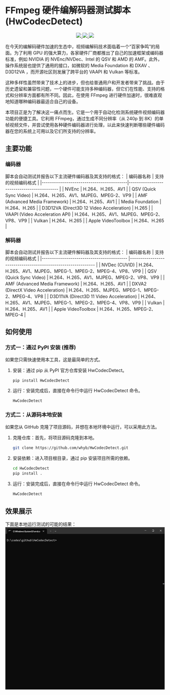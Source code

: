 # FFmpeg 硬件编解码器测试脚本(HwCodecDetect)
<p align="center">
    <a href="https://github.com/whyb/HwCodecDetect/actions/workflows/run-test.yml">
        <img src="https://github.com/whyb/HwCodecDetect/actions/workflows/run-test.yml/badge.svg" />
    </a>
    <a href="https://pypi.org/project/hwcodecdetect">
        <img src="https://badgen.net/pypi/v/hwcodecdetect?color=yellow" />
    </a>
    <a href="https://pypi.org/project/hwcodecdetect">
        <img src="https://static.pepy.tech/badge/hwcodecdetect" />
    </a>
</p>

在今天的编解码硬件加速的生态中，视频编解码技术面临着一个“百家争鸣”的局面。为了利用 GPU 的强大算力，各家硬件厂商都推出了自己的加速框架或编码器标准，例如 NVIDIA 的 NVEnc/NVDec、Intel 的 QSV 和 AMD 的 AMF。此外，操作系统层也提供了通用的接口，如微软的 Media Foundation 和 DXAV 、 D3D12VA ，而开源社区则发展了跨平台的 VAAPI 和 Vulkan 等标准。

这种多样性虽然带来了技术上的进步，但也给普通用户和开发者带来了挑战。由于历史遗留和兼容性问题，一个硬件可能支持多种编码器，但它们在性能、支持的格式和分辨率方面都有所不同。因此，在使用 FFmpeg 进行硬件加速时，很难直观地知道哪种编码器最适合自己的设备。

本项目正是为了解决这一痛点而生。它是一个用于自动化检测系统硬件视频编码器功能的便捷工具。它利用 FFmpeg，通过生成不同分辨率（从 240p 到 8K）的单帧视频文件，并尝试使用各种硬件编码器进行处理，以此来快速判断哪些硬件编码器在您的系统上可用以及它们所支持的分辨率。

## 主要功能
### 编码器
脚本会自动测试并报告以下主流硬件编码器及其支持的格式：
| 编码器名称                     	        | 支持的视频编码格式                           |
|------------------------------------------|------------------------------------------- |
| NVEnc                          	       | H.264、H.265、AV1                          |
| QSV (Quick Sync Video)         	       | H.264、H.265、AV1、MJPEG、MPEG-2、VP9       |
| AMF (Advanced Media Framework)           | H.264、H.265、AV1                          |
| Media Foundation               	       | H.264、H.265                               |
| D3D12VA (Direct3D 12 Video Acceleration) | H.265                                      |
| VAAPI (Video Acceleration API) 	       | H.264、H.265、AV1、MJPEG、MPEG-2、VP8、VP9  |
| Vulkan                         	       | H.264、H.265                               |
| Apple VideoToolbox               	       | H.264、H.265                               |

### 解码器
脚本会自动测试并报告以下主流硬件解码器及其支持的格式：
| 编码器名称                                 | 支持的视频编码格式                                             |
|------------------------------------------	|------------------------------------------------------------- |
| NVDec (CUVID)                  	        | H.264、H.265、AV1、MJPEG、MPEG-1、MPEG-2、MPEG-4、VP8、VP9    |
| QSV (Quick Sync Video)         	        | H.264、H.265、AV1、MJPEG、MPEG-2、VP8、VP9                    |
| AMF (Advanced Media Framework)            | H.264、H.265、AV1                                            |
| DXVA2 (DirectX Video Acceleration)        | H.264、H.265、MJPEG、MPEG-1、MPEG-2、MPEG-4、VP8              |
| D3D11VA (Direct3D 11 Video Acceleration) 	| H.264、H.265、AV1、MJPEG、MPEG-1、MPEG-2、MPEG-4、VP8、VP9    |
| Vulkan                                  	| H.264、H.265、AV1                                            |
| Apple VideoToolbox                    	| H.264、H.265、MPEG-2、MPEG-4                                 |


## 如何使用
### 方式一：通过 PyPI 安装 (推荐)
如果您只需快速使用本工具，这是最简单的方式。
1. 安装：通过 pip 从 PyPI 官方仓库安装 HwCodecDetect。
    ```bash
    pip install HwCodecDetect
    ```

2. 运行：安装完成后，直接在命令行中运行 HwCodecDetect 命令。
    ```bash
    HwCodecDetect
    ```

### 方式二：从源码本地安装
如果您从 GitHub 克隆了项目源码，并想在本地环境中运行，可以采用此方法。
1. 克隆仓库：首先，将项目源码克隆到本地。
    ```bash
    git clone https://github.com/whyb/HwCodecDetect.git
    ```
2. 安装依赖：进入项目根目录，通过 pip 安装项目所需的依赖。
    ```bash
    cd HwCodecDetect
    pip install .
    ```
3. 运行：安装完成后，直接在命令行中运行 HwCodecDetect 命令。
    ```bash
    HwCodecDetect
    ```

## 效果展示
下面是本地运行测试的可能的结果：
![test result](https://raw.githubusercontent.com/whyb/HwCodecDetect/main/imgs/run_tests.png)